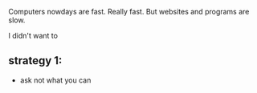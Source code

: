 Computers nowdays are fast. Really fast. But websites and programs are slow.

I didn't want to 

## strategy 1:
- ask not what you can 